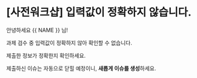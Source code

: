 # [사전워크샵] 입력값이 정확하지 않습니다.

안녕하세요 {{ NAME }} 님!

과제 검수 중 입력값이 정확하지 않아 확인할 수 없습니다.

제출한 정보가 정확한지 확인하세요.

제출하신 이슈는 자동으로 닫힐 예정이니, **새롭게 이슈를 생성**하세요.